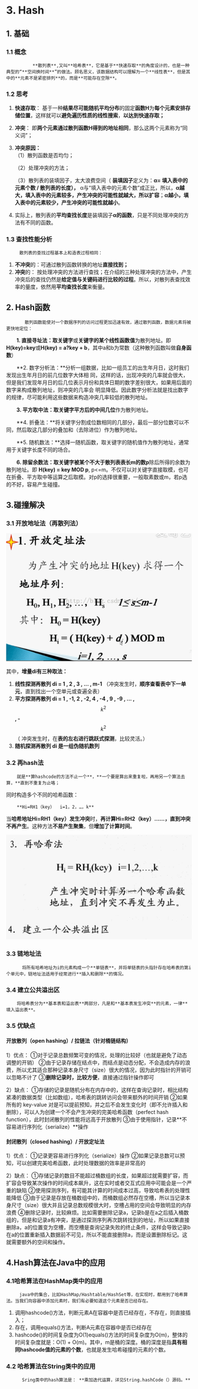 # 3. Hash

## 1. 基础

###  1.1 概念        

              **散列表**,又叫**哈希表**，它是基于**快速存取**的角度设计的，也是一种典型的“**空间换时间**”的做法。顾名思义，该数据结构可以理解为一个**线性表**，但是其中的**元素不是紧密排列**的，而是**可能存在空隙**。

### 1.2 思考

1. **快速存取**： 基于一种**结果尽可能随机平均分布**的固定**函数H**为**每个元素安排存储位置**，这样就可以**避免遍历性质的线性搜索**，**以达到快速存取；**
2. **冲突**： 即**两个元素通过散列函数H得到的地址相同**，那么这两个元素称为“同义词”；
3. **冲突原因：**    
      （1）散列函数是否均匀；

      （2）处理冲突的方法；

      （3）散列表的装填因子，太大浪费空间（ **装填因子**定义为：**α= 填入表中的元素个数 / 散列表的长度），** α与“填入表中的元素个数”成正比，所以，**α越大，填入表中的元素较多，产生冲突的可能性就越大，所以扩容**；**α越小，填入表中的元素较少，产生冲突的可能性就越小**。

4.  实际上，散列表的**平均查找长度**是装填因子**α的函数**，只是不同处理冲突的方法有不同的函数。

### 1.3 查找性能分析

         散列表的查找过程基本上和造表过程相同：

1. **不冲突**的：可通过散列函数转换的地址**直接找到；**
2. **冲突**的：    按处理冲突的方法进行查找；在介绍的三种处理冲突的方法中，产生冲突后的查找仍然是**给定值与关键码进行比较的过程**。所以，对散列表查找效率的量度，依然用**平均查找长度**来衡量。

## 2. Hash函数

           散列函数能使对一个数据序列的访问过程更加迅速有效，通过散列函数，数据元素将被更快地定位：

　　**1. 直接寻址法：**取**关键字**或**关键字的某个线性函数值**为散列地址。即**H\(key\)=key**或**H\(key\) = a?key + b**，其中a和b为常数（这种散列函数叫做**自身函数**）

　　**2. 数字分析法：**分析一组数据，比如一组员工的出生年月日，这时我们发现出生年月日的前几位数字大体相 同，这样的话，出现冲突的几率就会很大，但是我们发现年月日的后几位表示月份和具体日期的数字差别很大，如果用后面的数字来构成散列地址，则冲突的几率会 明显降低。因此数字分析法就是找出数字的规律，尽可能利用这些数据来构造冲突几率较低的散列地址。

　　**3. 平方取中法：**取**关键字平方后的中间几位**作为散列地址。

　　**4. 折叠法：**将关键字分割成位数相同的几部分，最后一部分位数可以不同，然后取这几部分的叠加和（去除进位）作为散列地址。

　　**5. 随机数法：**选择一随机函数，取关键字的随机值作为散列地址，通常用于关键字长度不同的场合。

　　**6. 除留余数法：**取关键字被某个**不大于散列表表长m的数p**除后所得的余数为散列地址。即 **H\(key\) = key MOD p**, p&lt;=m。不仅可以对关键字直接取模，也可在折叠、平方取中等运算之后取模。对p的选择很重要，一般取素数或m，若p选的不好，容易产生碰撞。

## 3.碰撞解决

### 3.1 开放地址法（再散列法）



![](../.gitbook/assets/image%20%28192%29.png)

其中，**增量di有三种取法：**

1. **线性探测再散列   di = 1 , 2 , 3 , ... , m-1**  （冲突发生时，**顺序查看表中下一单元**，直到找出一个空单元或查遍全表）
2. **平方探测再散列   di = 1 , -1, 2 , -2,  4 , -4 , 9 , -9 , ... ,**  $$k ^ 2$$ **,  -**$$k ^ 2$$（ 冲突发生时，在**表的左右进行跳跃式探测**，比较灵活。）
3. **随机探测再散列   di 是一组伪随机数列**

### 3.2 再hash法

        就是**算hashcode的方法不止一个**，**一个要是算出来重复啦，再用另一个算法去算，**直到不重复为止咯；

同时构造多个不同的哈希函数：

        **Hi=RH1（key）  i=1，2，…，k**

当**哈希地址Hi=RH1（key）发生冲突**时，**再计算Hi=RH2（key）……，直到冲突不再产生**。这种方法**不易产生聚集**，但**增加了计算时间**。

![](../.gitbook/assets/image%20%28146%29.png)

### 3.3 链地址法

          将所有哈希地址为i的元素构成一个**单链表**，并将单链表的头指针存在哈希表的第i个单元中，链地址法适用于经常进行**插入和删除**的情况。

###  3.4 建立公共溢出区

        将哈希表分为**基本表和溢出表**两部分，凡是和**基本表发生冲突**的元素，一律**填入溢出表**。

### 3.5 优缺点

#### 开放散列（open hashing）/ 拉链法（针对桶链结构）

1）优点： ①对于记录总数频繁可变的情况，处理的比较好（也就是避免了动态调整的开销） ②由于记录存储在结点中，而结点是动态分配，不会造成内存的浪费，所以尤其适合那种记录本身尺寸（size）很大的情况，因为此时指针的开销可以忽略不计了 ③**删除记录时，比较方便**，直接通过指针操作即可 

2）缺点： ①存储的记录是随机分布在内存中的，这样在查询记录时，相比结构紧凑的数据类型（比如数组），哈希表的跳转访问会带来额外的时间开销 ②如果所有的 key-value 对是可以提前预知，并之后不会发生变化时（即不允许插入和删除），可以人为创建一个不会产生冲突的完美哈希函数（perfect hash function），此时封闭散列的性能将远高于开放散列 ③由于使用指针，记录**不容易进行序列化（serialize）**操作

#### 封闭散列（closed hashing）/ 开放定址法

1）优点： ①记录更容易进行序列化（serialize）操作 ②如果记录总数可以预知，可以创建完美哈希函数，此时处理数据的效率是非常高的

 2）缺点： ①存储记录的数目不能超过桶数组的长度，如果超过就需要扩容，而扩容会导致某次操作的时间成本飙升，这在实时或者交互式应用中可能会是一个严重的缺陷 ②使用探测序列，有可能其计算的时间成本过高，导致哈希表的处理性能降低 ③由于记录是存放在桶数组中的，而桶数组必然存在空槽，所以当记录本身尺寸（size）很大并且记录总数规模很大时，空槽占用的空间会导致明显的内存浪费 ④删除记录时，比较麻烦。比如需要删除记录a，记录b是在a之后插入桶数组的，但是和记录a有冲突，是通过探测序列再次跳转找到的地址，所以如果直接删除a，a的位置变为空槽，而空槽是查询记录失败的终止条件，这样会导致记录b在a的位置重新插入数据前不可见，所以不能直接删除a，而是设置删除标记。这就需要额外的空间和操作。

## 4.Hash算法在Java中的应用

###       4.1哈希算法在HashMap类中的应用

         java中的集合，比如HashMap/Hashtable/HashSet等，在实现时，都用到了哈希算法。当我们向容器中添加元素时，我们有必要知道这个元素是否已经存在。

1. 调用hashcode\(\)方法，判断元素A在容器中是否已经存在，不存在，则直接插入；
2. 存在，调用equals\(\)方法，判断A元素在容器中是否已经存在
3. hashcode\(\)的时间复杂度为O\(1\)equals\(\)方法的时间复杂度为O\(m\)，整体的时间复杂度就是：O\(1\) + O\(m\)。其中，m是桶的深度。桶的深度是指**具有相同hashcode值的元素的个数**，也就是发生哈希碰撞的元素的个数。

###       4.2 哈希算法在String类中的应用

          Sring类中的hash算法是： **乘加迭代运算，详见String.hashCode（）源码。**



